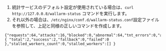 1.  統計サービスのデフォルト設定が使用されている場合は、`curl http://127.0.0.8/wallarm-status` コマンドを実行します。
2.  それ以外の場合は、`/etc/nginx/conf.d/wallarm-status.conf`設定ファイルを参照して、上記と同様の正しいコマンドを作成します。

```
{"requests":64,"attacks":16,"blocked":0,"abnormal":64,"tnt_errors":0,"api_errors":0,"requests_lost":0,"segfaults":0,"memfaults":0,"softmemfaults":0,"time_detect":0,"db_id":46,"lom_id":4,"proton_instances": { "total":2,"success":2,"fallback":0,"failed":0 },"stalled_workers_count":0,"stalled_workers":[] }
```

